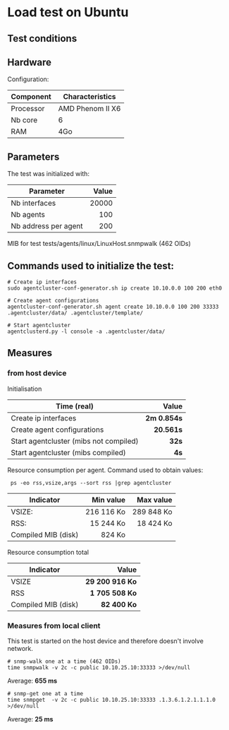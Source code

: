 # Load test on Ubuntu

## Test conditions

## Hardware

Configuration:

| Component  | Characteristics  |
| ---------- | ---------------- |
| Processor  | AMD Phenom II X6 |
| Nb core    | 6                |
| RAM        | 4Go              |

## Parameters

The test was initialized with:

| Parameter            | Value   |
| -------------------- | -------:|
| Nb interfaces        | 20000   |
| Nb agents            |   100   |
| Nb address per agent |   200   |

MIB for test            tests/agents/linux/LinuxHost.snmpwalk (462 OIDs)

## Commands used to initialize the test:

    # Create ip interfaces
    sudo agentcluster-conf-generator.sh ip create 10.10.0.0 100 200 eth0
    
    # Create agent configurations
    agentcluster-conf-generator.sh agent create 10.10.0.0 100 200 33333 .agentcluster/data/ .agentcluster/template/
    
    # Start agentcluster
    agentclusterd.py -l console -a .agentcluster/data/

## Measures

### from host device

Initialisation

| Time (real)                            | Value           |
| -------------------------------------- | ---------------:|
| Create ip interfaces                   | __2m  0.854s__  |
| Create agent configurations            |    __20.561s__  |
| Start agentcluster (mibs not compiled) |        __32s__  |
| Start agentcluster (mibs compiled)     |         __4s__  |

Resource consumption per agent. Command used to obtain values:

     ps -eo rss,vsize,args --sort rss |grep agentcluster

| Indicator           | Min value  | Max value  |
| ------------------- | ----------:| ----------:|
| VSIZE:              | 216 116 Ko | 289 848 Ko |
| RSS:                |  15 244 Ko |  18 424 Ko |
| Compiled MIB (disk) |     824 Ko |            |

Resource consumption total

| Indicator           | Value             |
| ------------------- | -----------------:|
| VSIZE               | __29 200 916 Ko__ |
| RSS                 |  __1 705 508 Ko__ |
| Compiled MIB (disk) |     __82 400 Ko__ |

### Measures from local client

This test is started on the host device and therefore doesn't involve network.

    # snmp-walk one at a time (462 OIDs)
    time snmpwalk -v 2c -c public 10.10.25.10:33333 >/dev/null
Average: __655 ms__

    # snmp-get one at a time
    time snmpget  -v 2c -c public 10.10.25.10:33333 .1.3.6.1.2.1.1.1.0 >/dev/null
Average:  __25 ms__












